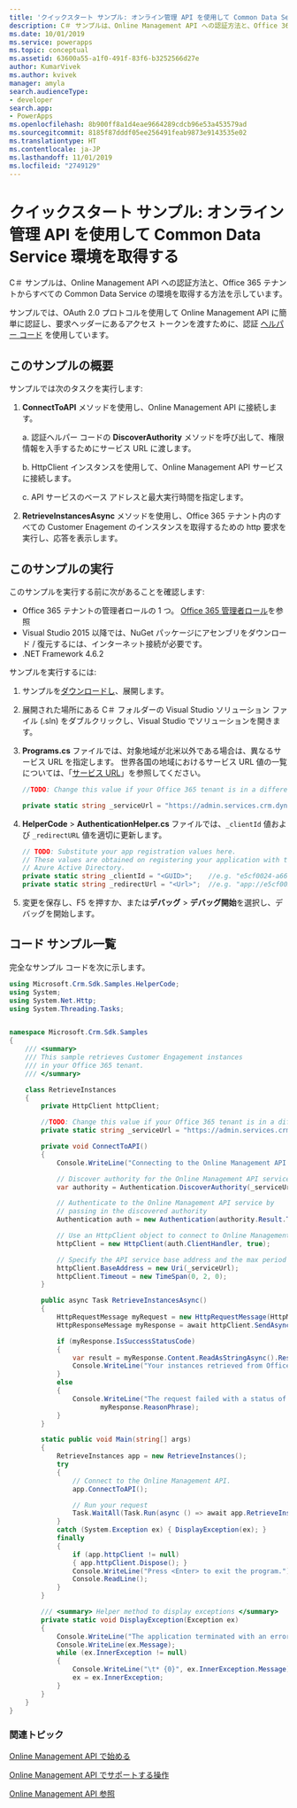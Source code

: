 ```yaml
---
title: 'クイックスタート サンプル: オンライン管理 API を使用して Common Data Service 環境を取得する| MicrosoftDocs'
description: C＃ サンプルは、Online Management API への認証方法と、Office 365 テナントからすべての Common Data Service の環境を取得する方法を示しています。
ms.date: 10/01/2019
ms.service: powerapps
ms.topic: conceptual
ms.assetid: 63600a55-a1f0-491f-83f6-b3252566d27e
author: KumarVivek
ms.author: kvivek
manager: amyla
search.audienceType:
- developer
search.app:
- PowerApps
ms.openlocfilehash: 8b900ff8a1d4eae9664289cdcb96e53a453579ad
ms.sourcegitcommit: 8185f87dddf05ee256491feab9873e9143535e02
ms.translationtype: HT
ms.contentlocale: ja-JP
ms.lasthandoff: 11/01/2019
ms.locfileid: "2749129"
---
```

# <a name="quick-start-sample-retrieve-common-data-service-environements-using-online-management-api"></a>クイックスタート サンプル: オンライン管理 API を使用して Common Data Service 環境を取得する 

C＃ サンプルは、Online Management API への認証方法と、Office 365 テナントからすべての Common Data Service の環境を取得する方法を示しています。

サンプルでは、OAuth 2.0 プロトコルを使用して Online Management API に簡単に認証し、要求ヘッダーにあるアクセス トークンを渡すために、認証 [ヘルパー コード](sample-authentication-helper.md) を使用しています。

## <a name="what-this-sample-does"></a>このサンプルの概要

サンプルでは次のタスクを実行します:

1. **ConnectToAPI** メソッドを使用し、Online Management API に接続します。

    a. 認証ヘルパー コードの **DiscoverAuthority** メソッドを呼び出して、権限情報を入手するためにサービス URL に渡します。

    b. HttpClient インスタンスを使用して、Online Management API サービスに接続します。

    c. API サービスのベース アドレスと最大実行時間を指定します。
1. **RetrieveInstancesAsync** メソッドを使用し、Office 365 テナント内のすべての Customer Enagement のインスタンスを取得するための http 要求を実行し、応答を表示します。

## <a name="run-this-sample"></a>このサンプルの実行
このサンプルを実行する前に次があることを確認します:
- Office 365 テナントの管理者ロールの 1 つ。 [Office 365 管理者ロール](get-started-online-management-api.md#office-365-admin-roles)を参照
- Visual Studio 2015 以降では、NuGet パッケージにアセンブリをダウンロード / 復元するには、インターネット接続が必要です。
- .NET Framework 4.6.2

サンプルを実行するには:
1. サンプルを[ダウンロードし](https://code.msdn.microsoft.com/Sample-Retrieve-Customer-94e4076d)、展開します。
2. 展開された場所にある C＃ フォルダーの Visual Studio ソリューション ファイル (.sln) をダブルクリックし、Visual Studio でソリューションを開きます。
3. **Programs.cs** ファイルでは、対象地域が北米以外である場合は、異なるサービス URL を指定します。 世界各国の地域におけるサービス URL 値の一覧については、「[サービス URL](get-started-online-management-api.md#service-url)」を参照してください。
    ```csharp
    //TODO: Change this value if your Office 365 tenant is in a different region than North America

    private static string _serviceUrl = "https://admin.services.crm.dynamics.com";
    ```
4. **HelperCode** > **AuthenticationHelper.cs** ファイルでは、`_clientId` 値および `_redirectURL` 値を適切に更新します。

    ```csharp
    // TODO: Substitute your app registration values here.
    // These values are obtained on registering your application with the 
    // Azure Active Directory.
    private static string _clientId = "<GUID>";    //e.g. "e5cf0024-a66a-4f16-85ce-99ba97a24bb2"
    private static string _redirectUrl = "<Url>";  //e.g. "app://e5cf0024-a66a-4f16-85ce-99ba97a24bb2"
    ```
5. 変更を保存し、F5 を押すか、または**デバッグ** > **デバッグ開始**を選択し、デバッグを開始します。

## <a name="code-sample-listing"></a>コード サンプル一覧 

完全なサンプル コードを次に示します。

```csharp
using Microsoft.Crm.Sdk.Samples.HelperCode;
using System;
using System.Net.Http;
using System.Threading.Tasks;


namespace Microsoft.Crm.Sdk.Samples
{
    /// <summary>
    /// This sample retrieves Customer Engagement instances
    /// in your Office 365 tenant.
    /// </summary>    

    class RetrieveInstances
    {
        private HttpClient httpClient;

        //TODO: Change this value if your Office 365 tenant is in a different region than North America
        private static string _serviceUrl = "https://admin.services.crm.dynamics.com";

        private void ConnectToAPI()
        {
            Console.WriteLine("Connecting to the Online Management API service...");

            // Discover authority for the Online Management API service
            var authority = Authentication.DiscoverAuthority(_serviceUrl);

            // Authenticate to the Online Management API service by 
            // passing in the discovered authority 
            Authentication auth = new Authentication(authority.Result.ToString());            

            // Use an HttpClient object to connect to Online Management API service.           
            httpClient = new HttpClient(auth.ClientHandler, true);

            // Specify the API service base address and the max period of execution time 
            httpClient.BaseAddress = new Uri(_serviceUrl);
            httpClient.Timeout = new TimeSpan(0, 2, 0);            
        }

        public async Task RetrieveInstancesAsync()
        {
            HttpRequestMessage myRequest = new HttpRequestMessage(HttpMethod.Get, "/api/v1.1/instances");
            HttpResponseMessage myResponse = await httpClient.SendAsync(myRequest);

            if (myResponse.IsSuccessStatusCode)
            {
                var result = myResponse.Content.ReadAsStringAsync().Result;
                Console.WriteLine("Your instances retrieved from Office 365 tenant: \n{0}", result);
            }
            else
            {
                Console.WriteLine("The request failed with a status of '{0}'",
                       myResponse.ReasonPhrase);
            }
        }

        static public void Main(string[] args)
        {
            RetrieveInstances app = new RetrieveInstances();
            try
            {
                // Connect to the Online Management API. 
                app.ConnectToAPI();

                // Run your request
                Task.WaitAll(Task.Run(async () => await app.RetrieveInstancesAsync()));
            }
            catch (System.Exception ex) { DisplayException(ex); }
            finally
            {
                if (app.httpClient != null)
                { app.httpClient.Dispose(); }
                Console.WriteLine("Press <Enter> to exit the program.");
                Console.ReadLine();
            }
        }

        /// <summary> Helper method to display exceptions </summary> 
        private static void DisplayException(Exception ex)
        {
            Console.WriteLine("The application terminated with an error.");
            Console.WriteLine(ex.Message);
            while (ex.InnerException != null)
            {
                Console.WriteLine("\t* {0}", ex.InnerException.Message);
                ex = ex.InnerException;
            }
        }
    }
}
```

### <a name="related-topics"></a>関連トピック  

[Online Management API で始める](get-started-online-management-api.md)

[Online Management API でサポートする操作](operations-supported.md)

[Online Management API 参照](/rest/api/admin.services.crm.dynamics.com)
